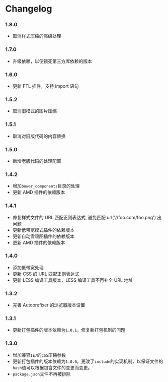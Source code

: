 # Changelog

### 1.8.0

* 取消样式压缩的高级处理

### 1.7.0

* 升级依赖，以便锁死第三方库依赖的版本

### 1.6.0

* 更新 FTL 插件，支持 import 语句

### 1.5.2

* 取消旧模式的图片压缩

### 1.5.1

* 取消对旧版代码的内容替换

### 1.5.0

* 新增老版代码的处理配置

### 1.4.2

* 增加`bower_components`目录的处理
* 更新 AMD 插件的依赖版本

### 1.4.1

* 修复样式文件的 URL 匹配正则表达式, 避免匹配 url('//foo.com/foo.png') 出问题
* 更新低带宽模式插件的依赖版本
* 更新自动雪碧图插件的依赖版本
* 更新 AMD 插件的依赖版本

### 1.4.0

* 添加低带宽处理
* 更新 CSS 的 URL 匹配正则表达式
* 更新 LESS 编译工具版本，LESS 编译工具不再补全 URL 地址

### 1.3.2

* 完善 Autoprefixer 的浏览器版本设置

### 1.3.1

* 更新打包插件的版本依赖为`1.0.1`，修复新打包机制的问题

### 1.3.0

* 增加兼容`IE7`的`CSS`压缩参数
* 更新打包插件的版本依赖为`1.0.0`，更改了`include`的实现机制，以保证文件的`hash`值可以根据包含文件的变更而变更。
* `package.json`文件不再被排除
